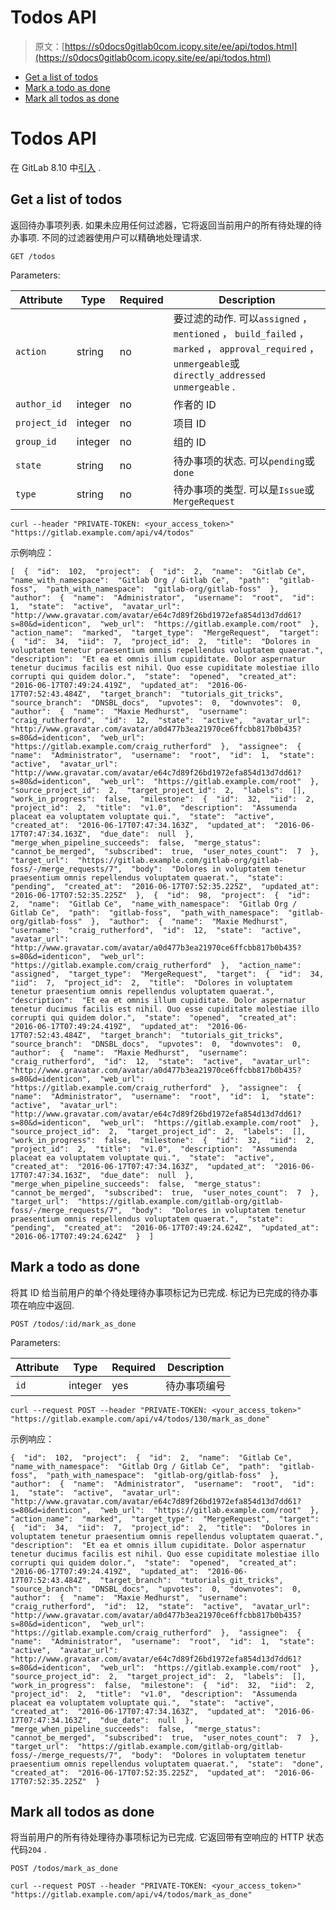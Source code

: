 # Todos API

> 原文：[https://s0docs0gitlab0com.icopy.site/ee/api/todos.html](https://s0docs0gitlab0com.icopy.site/ee/api/todos.html)

*   [Get a list of todos](#get-a-list-of-todos)
*   [Mark a todo as done](#mark-a-todo-as-done)
*   [Mark all todos as done](#mark-all-todos-as-done)

# Todos API[](#todos-api "Permalink")

在 GitLab 8.10 中[引入](https://gitlab.com/gitlab-org/gitlab-foss/-/merge_requests/3188) .

## Get a list of todos[](#get-a-list-of-todos "Permalink")

返回待办事项列表. 如果未应用任何过滤器，它将返回当前用户的所有待处理的待办事项. 不同的过滤器使用户可以精确地处理请求.

```
GET /todos 
```

Parameters:

| Attribute | Type | Required | Description |
| --- | --- | --- | --- |
| `action` | string | no | 要过滤的动作. 可以`assigned` ， `mentioned` ， `build_failed` ， `marked` ， `approval_required` ， `unmergeable`或`directly_addressed` `unmergeable` . |
| `author_id` | integer | no | 作者的 ID |
| `project_id` | integer | no | 项目 ID |
| `group_id` | integer | no | 组的 ID |
| `state` | string | no | 待办事项的状态. 可以`pending`或`done` |
| `type` | string | no | 待办事项的类型. 可以是`Issue`或`MergeRequest` |

```
curl --header "PRIVATE-TOKEN: <your_access_token>" "https://gitlab.example.com/api/v4/todos" 
```

示例响应：

```
[  {  "id":  102,  "project":  {  "id":  2,  "name":  "Gitlab Ce",  "name_with_namespace":  "Gitlab Org / Gitlab Ce",  "path":  "gitlab-foss",  "path_with_namespace":  "gitlab-org/gitlab-foss"  },  "author":  {  "name":  "Administrator",  "username":  "root",  "id":  1,  "state":  "active",  "avatar_url":  "http://www.gravatar.com/avatar/e64c7d89f26bd1972efa854d13d7dd61?s=80&d=identicon",  "web_url":  "https://gitlab.example.com/root"  },  "action_name":  "marked",  "target_type":  "MergeRequest",  "target":  {  "id":  34,  "iid":  7,  "project_id":  2,  "title":  "Dolores in voluptatem tenetur praesentium omnis repellendus voluptatem quaerat.",  "description":  "Et ea et omnis illum cupiditate. Dolor aspernatur tenetur ducimus facilis est nihil. Quo esse cupiditate molestiae illo corrupti qui quidem dolor.",  "state":  "opened",  "created_at":  "2016-06-17T07:49:24.419Z",  "updated_at":  "2016-06-17T07:52:43.484Z",  "target_branch":  "tutorials_git_tricks",  "source_branch":  "DNSBL_docs",  "upvotes":  0,  "downvotes":  0,  "author":  {  "name":  "Maxie Medhurst",  "username":  "craig_rutherford",  "id":  12,  "state":  "active",  "avatar_url":  "http://www.gravatar.com/avatar/a0d477b3ea21970ce6ffcbb817b0b435?s=80&d=identicon",  "web_url":  "https://gitlab.example.com/craig_rutherford"  },  "assignee":  {  "name":  "Administrator",  "username":  "root",  "id":  1,  "state":  "active",  "avatar_url":  "http://www.gravatar.com/avatar/e64c7d89f26bd1972efa854d13d7dd61?s=80&d=identicon",  "web_url":  "https://gitlab.example.com/root"  },  "source_project_id":  2,  "target_project_id":  2,  "labels":  [],  "work_in_progress":  false,  "milestone":  {  "id":  32,  "iid":  2,  "project_id":  2,  "title":  "v1.0",  "description":  "Assumenda placeat ea voluptatem voluptate qui.",  "state":  "active",  "created_at":  "2016-06-17T07:47:34.163Z",  "updated_at":  "2016-06-17T07:47:34.163Z",  "due_date":  null  },  "merge_when_pipeline_succeeds":  false,  "merge_status":  "cannot_be_merged",  "subscribed":  true,  "user_notes_count":  7  },  "target_url":  "https://gitlab.example.com/gitlab-org/gitlab-foss/-/merge_requests/7",  "body":  "Dolores in voluptatem tenetur praesentium omnis repellendus voluptatem quaerat.",  "state":  "pending",  "created_at":  "2016-06-17T07:52:35.225Z",  "updated_at":  "2016-06-17T07:52:35.225Z"  },  {  "id":  98,  "project":  {  "id":  2,  "name":  "Gitlab Ce",  "name_with_namespace":  "Gitlab Org / Gitlab Ce",  "path":  "gitlab-foss",  "path_with_namespace":  "gitlab-org/gitlab-foss"  },  "author":  {  "name":  "Maxie Medhurst",  "username":  "craig_rutherford",  "id":  12,  "state":  "active",  "avatar_url":  "http://www.gravatar.com/avatar/a0d477b3ea21970ce6ffcbb817b0b435?s=80&d=identicon",  "web_url":  "https://gitlab.example.com/craig_rutherford"  },  "action_name":  "assigned",  "target_type":  "MergeRequest",  "target":  {  "id":  34,  "iid":  7,  "project_id":  2,  "title":  "Dolores in voluptatem tenetur praesentium omnis repellendus voluptatem quaerat.",  "description":  "Et ea et omnis illum cupiditate. Dolor aspernatur tenetur ducimus facilis est nihil. Quo esse cupiditate molestiae illo corrupti qui quidem dolor.",  "state":  "opened",  "created_at":  "2016-06-17T07:49:24.419Z",  "updated_at":  "2016-06-17T07:52:43.484Z",  "target_branch":  "tutorials_git_tricks",  "source_branch":  "DNSBL_docs",  "upvotes":  0,  "downvotes":  0,  "author":  {  "name":  "Maxie Medhurst",  "username":  "craig_rutherford",  "id":  12,  "state":  "active",  "avatar_url":  "http://www.gravatar.com/avatar/a0d477b3ea21970ce6ffcbb817b0b435?s=80&d=identicon",  "web_url":  "https://gitlab.example.com/craig_rutherford"  },  "assignee":  {  "name":  "Administrator",  "username":  "root",  "id":  1,  "state":  "active",  "avatar_url":  "http://www.gravatar.com/avatar/e64c7d89f26bd1972efa854d13d7dd61?s=80&d=identicon",  "web_url":  "https://gitlab.example.com/root"  },  "source_project_id":  2,  "target_project_id":  2,  "labels":  [],  "work_in_progress":  false,  "milestone":  {  "id":  32,  "iid":  2,  "project_id":  2,  "title":  "v1.0",  "description":  "Assumenda placeat ea voluptatem voluptate qui.",  "state":  "active",  "created_at":  "2016-06-17T07:47:34.163Z",  "updated_at":  "2016-06-17T07:47:34.163Z",  "due_date":  null  },  "merge_when_pipeline_succeeds":  false,  "merge_status":  "cannot_be_merged",  "subscribed":  true,  "user_notes_count":  7  },  "target_url":  "https://gitlab.example.com/gitlab-org/gitlab-foss/-/merge_requests/7",  "body":  "Dolores in voluptatem tenetur praesentium omnis repellendus voluptatem quaerat.",  "state":  "pending",  "created_at":  "2016-06-17T07:49:24.624Z",  "updated_at":  "2016-06-17T07:49:24.624Z"  }  ] 
```

## Mark a todo as done[](#mark-a-todo-as-done "Permalink")

将其 ID 给当前用户的单个待处理待办事项标记为已完成. 标记为已完成的待办事项在响应中返回.

```
POST /todos/:id/mark_as_done 
```

Parameters:

| Attribute | Type | Required | Description |
| --- | --- | --- | --- |
| `id` | integer | yes | 待办事项编号 |

```
curl --request POST --header "PRIVATE-TOKEN: <your_access_token>" "https://gitlab.example.com/api/v4/todos/130/mark_as_done" 
```

示例响应：

```
{  "id":  102,  "project":  {  "id":  2,  "name":  "Gitlab Ce",  "name_with_namespace":  "Gitlab Org / Gitlab Ce",  "path":  "gitlab-foss",  "path_with_namespace":  "gitlab-org/gitlab-foss"  },  "author":  {  "name":  "Administrator",  "username":  "root",  "id":  1,  "state":  "active",  "avatar_url":  "http://www.gravatar.com/avatar/e64c7d89f26bd1972efa854d13d7dd61?s=80&d=identicon",  "web_url":  "https://gitlab.example.com/root"  },  "action_name":  "marked",  "target_type":  "MergeRequest",  "target":  {  "id":  34,  "iid":  7,  "project_id":  2,  "title":  "Dolores in voluptatem tenetur praesentium omnis repellendus voluptatem quaerat.",  "description":  "Et ea et omnis illum cupiditate. Dolor aspernatur tenetur ducimus facilis est nihil. Quo esse cupiditate molestiae illo corrupti qui quidem dolor.",  "state":  "opened",  "created_at":  "2016-06-17T07:49:24.419Z",  "updated_at":  "2016-06-17T07:52:43.484Z",  "target_branch":  "tutorials_git_tricks",  "source_branch":  "DNSBL_docs",  "upvotes":  0,  "downvotes":  0,  "author":  {  "name":  "Maxie Medhurst",  "username":  "craig_rutherford",  "id":  12,  "state":  "active",  "avatar_url":  "http://www.gravatar.com/avatar/a0d477b3ea21970ce6ffcbb817b0b435?s=80&d=identicon",  "web_url":  "https://gitlab.example.com/craig_rutherford"  },  "assignee":  {  "name":  "Administrator",  "username":  "root",  "id":  1,  "state":  "active",  "avatar_url":  "http://www.gravatar.com/avatar/e64c7d89f26bd1972efa854d13d7dd61?s=80&d=identicon",  "web_url":  "https://gitlab.example.com/root"  },  "source_project_id":  2,  "target_project_id":  2,  "labels":  [],  "work_in_progress":  false,  "milestone":  {  "id":  32,  "iid":  2,  "project_id":  2,  "title":  "v1.0",  "description":  "Assumenda placeat ea voluptatem voluptate qui.",  "state":  "active",  "created_at":  "2016-06-17T07:47:34.163Z",  "updated_at":  "2016-06-17T07:47:34.163Z",  "due_date":  null  },  "merge_when_pipeline_succeeds":  false,  "merge_status":  "cannot_be_merged",  "subscribed":  true,  "user_notes_count":  7  },  "target_url":  "https://gitlab.example.com/gitlab-org/gitlab-foss/-/merge_requests/7",  "body":  "Dolores in voluptatem tenetur praesentium omnis repellendus voluptatem quaerat.",  "state":  "done",  "created_at":  "2016-06-17T07:52:35.225Z",  "updated_at":  "2016-06-17T07:52:35.225Z"  } 
```

## Mark all todos as done[](#mark-all-todos-as-done "Permalink")

将当前用户的所有待处理待办事项标记为已完成. 它返回带有空响应的 HTTP 状态代码`204` .

```
POST /todos/mark_as_done 
```

```
curl --request POST --header "PRIVATE-TOKEN: <your_access_token>" "https://gitlab.example.com/api/v4/todos/mark_as_done" 
```